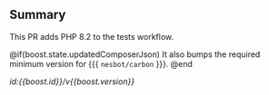 ## Summary

This PR adds PHP 8.2 to the tests workflow.

@if(boost.state.updatedComposerJson)
It also bumps the required minimum version for {{{ `nesbot/carbon` }}}.
@end

_id:{{boost.id}}/v{{boost.version}}_
